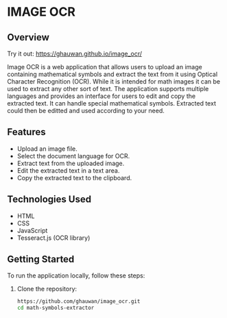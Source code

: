 # IMAGE OCR
## Overview
Try it out: https://ghauwan.github.io/image_ocr/

Image OCR is a web application that allows users to upload an image containing mathematical symbols and extract the text from it using Optical Character Recognition (OCR). While it is intended for math images it can be used to extract any other sort of text. The application supports multiple languages and provides an interface for users to edit and copy the extracted text. It can handle special mathematical symbols. Extracted text could then be editted and used according to your need. 

## Features
- Upload an image file.
- Select the document language for OCR.
- Extract text from the uploaded image.
- Edit the extracted text in a text area.
- Copy the extracted text to the clipboard.

## Technologies Used
- HTML
- CSS
- JavaScript
- Tesseract.js (OCR library)

## Getting Started
To run the application locally, follow these steps:

1. Clone the repository:
   ```bash
   https://github.com/ghauwan/image_ocr.git
   cd math-symbols-extractor
